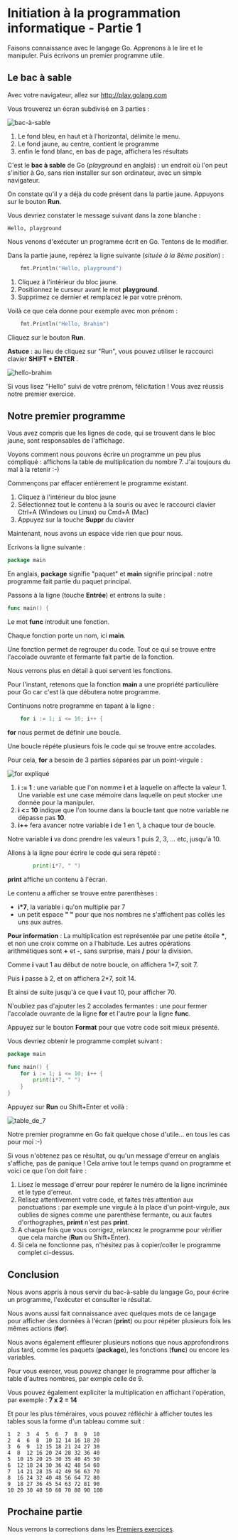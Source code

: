 # Initiation à la programmation informatique - Partie 1

Faisons connaissance avec le langage Go. Apprenons à le lire et le manipuler. Puis écrivons un premier programme utile.

## Le bac à sable

Avec votre navigateur, allez sur http://play.golang.com

Vous trouverez un écran subdivisé en 3 parties :

![bac-à-sable](assets/01_playground.png)

01. Le fond bleu, en haut et à l'horizontal, délimite le menu.
02. Le fond jaune, au centre, contient le programme
03. enfin le fond blanc, en bas de page, affichera les résultats

C'est le **bac à sable** de Go (*playground* en anglais) : un endroit où l'on peut s'initier à Go, sans rien installer sur son ordinateur, avec un simple navigateur.

On constate qu'il y a déjà du code présent dans la partie jaune. Appuyons sur le bouton **Run**.

Vous devriez constater le message suivant dans la zone blanche :

``` 
Hello, playground
```

Nous venons d'exécuter un programme écrit en Go. Tentons de le modifier. 

Dans la partie jaune, repérez la ligne suivante (*située à la 8ème position*) :

```go
    fmt.Println("Hello, playground")
```

1. Cliquez à l'intérieur du bloc jaune.
2. Positionnez le curseur avant le mot **playground**.
3. Supprimez ce dernier et remplacez le par votre prénom.

Voilà ce que cela donne pour exemple avec mon prénom :

```go
    fmt.Println("Hello, Brahim")
```

Cliquez sur le bouton **Run**.

**Astuce** : au lieu de cliquez sur "Run", vous pouvez utiliser le raccourci clavier **SHIFT + ENTER**  .

![hello-brahim](assets/01_hello_brahim.png)

Si vous lisez "Hello" suivi de votre prénom, félicitation ! Vous avez réussis notre premier exercice.

## Notre premier programme

Vous avez compris que les lignes de code, qui se trouvent dans le bloc jaune, sont responsables de l'affichage. 

Voyons comment nous pouvons écrire un programme un peu plus compliqué : affichons la table de multiplication du nombre 7. J'ai toujours du mal à la retenir :-)

Commençons par effacer entièrement le programme existant.

1. Cliquez à l'intérieur du bloc jaune
2. Sélectionnez tout le contenu à la souris ou avec le raccourci clavier Ctrl+A (Windows ou Linux) ou Cmd+A (Mac)
3. Appuyez sur la touche **Suppr** du clavier

Maintenant, nous avons un espace vide rien que pour nous.

Ecrivons la ligne suivante :

```go
package main
```

En anglais, **package** signifie "paquet" et **main** signifie principal : notre programme fait partie du paquet principal.

Passons à la ligne (touche **Entrée**) et entrons la suite : 

```go
func main() {
```

Le mot **func** introduit une fonction. 

Chaque fonction porte un nom, ici **main**.

Une fonction permet de regrouper du code. Tout ce qui se trouve entre l'accolade ouvrante et fermante fait partie de la fonction.

Nous verrons plus en détail à quoi servent les fonctions.

Pour l'instant, retenons que la fonction **main** a une propriété particulière pour Go car c'est là que débutera notre programme.

Continuons notre programme en tapant à la ligne :

```go
	for i := 1; i <= 10; i++ {
```

**for** nous permet de définir une boucle. 

Une boucle répéte plusieurs fois le code qui se trouve entre accolades.

Pour cela, **for** a besoin de 3 parties séparées par un point-virgule :

![for expliqué](assets/01_for.png)

1. **i := 1** : une variable que l'on nomme **i** et à laquelle on affecte la valeur 1. Une variable est une case mémoire dans laquelle on peut stocker une donnée pour la manipuler.
2. **i <= 10** indique que l'on tourne dans la boucle tant que notre variable ne dépasse pas **10**.
3. **i++** fera avancer notre variable **i** de 1 en 1, à chaque tour de boucle.

Notre variable **i** va donc prendre les valeurs 1 puis 2, 3, ... etc, jusqu'à 10.

Allons à la ligne pour écrire le code qui sera répeté :

```go
		print(i*7, " ")
```

**print** affiche un contenu à l'écran. 

Le contenu a afficher se trouve entre parenthèses :

* **i*7**, la variable i qu'on multiplie par 7
* un petit espace **" "** pour que nos nombres ne s'affichent pas collés les uns aux autres.

**Pour information** : La multiplication est représentée par une petite étoile **\***, et non une croix comme on a l'habitude. Les autres opérations arithmétiques sont **+** et **-**, sans surprise, mais **/** pour la division. 

Comme **i** vaut 1 au début de notre boucle, on affichera 1*7, soit 7.

Puis **i** passe à 2, et on affichera 2*7, soit 14.

Et ainsi de suite jusqu'à ce que **i** vaut 10, pour afficher 70.

N'oubliez pas d'ajouter les 2 accolades fermantes : une pour fermer l'accolade ouvrante de la ligne **for** et l'autre pour la ligne **func**.

Appuyez sur le bouton **Format** pour que votre code soit mieux présenté.

Vous devriez obtenir le programme complet suivant :

```go
package main

func main() {
	for i := 1; i <= 10; i++ {
		print(i*7, " ")
	}
}
```

Appuyez sur **Run** ou Shift+Enter et voilà :

![table_de_7](assets/01_table_de_7.png) 

Notre premier programme en Go fait quelque chose d'utile... en tous les cas pour moi :-)

Si vous n'obtenez pas ce résultat, ou qu'un message d'erreur en anglais s'affiche, pas de panique ! Cela arrive tout le temps quand on programme et voici ce que l'on doit faire :

1. Lisez le message d'erreur pour repérer le numéro de la ligne incriminée et le type d'erreur.
2. Relisez attentivement votre code, et faites très attention aux ponctuations : par exemple une virgule à la place d'un point-virgule, aux oublies de signes comme une parenthèse fermante, ou aux fautes d'orthographes, **primt** n'est pas **print**.
2. A chaque fois que vous corrigez, relancez le programme pour vérifier que cela marche (**Run** ou Shift+Enter).
3. Si cela ne fonctionne pas, n'hésitez pas à copier/coller le programme complet ci-dessus.

## Conclusion

Nous avons appris à nous servir du bac-à-sable du langage Go, pour écrire un programme, l'exécuter et consulter le résultat.

Nous avons aussi fait connaissance avec quelques mots de ce langage pour afficher des données à l'écran (**print**) ou pour répéter plusieurs fois les mêmes actions (**for**).

Nous avons également effleurer plusieurs notions que nous approfondirons plus tard, comme les paquets (**package**), les fonctions (**func**) ou encore les variables.

Pour vous exercer, vous pouvez changer le programme pour afficher la table d'autres nombres, par exmple celle de 9.

Vous pouvez également expliciter la multiplication en affichant l'opération, par exemple : **7 x 2 = 14**

Et pour les plus téméraires, vous pouvez réfléchir à afficher toutes les tables sous la forme d'un tableau comme suit :

```
1  2  3  4  5  6  7  8  9  10
2  4  6  8  10 12 14 16 18 20
3  6  9  12 15 18 21 24 27 30
4  8  12 16 20 24 28 32 36 40
5  10 15 20 25 30 35 40 45 50
6  12 18 24 30 36 42 48 54 60
7  14 21 28 35 42 49 56 63 70
8  16 24 32 40 48 56 64 72 80
9  18 27 36 45 54 63 72 81 90
10 20 30 40 50 60 70 80 90 100
```

## Prochaine partie

Nous verrons la corrections dans les
[Premiers exercices](../partie_02/README.md).